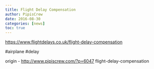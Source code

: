```yaml
---
title: Flight Delay Compensation
author: PipisCrew
date: 2016-08-30
categories: [news]
toc: true
---
```


https://www.flightdelays.co.uk/flight-delay-compensation

#airplane #delay

origin - http://www.pipiscrew.com/?p=6047 flight-delay-compensation